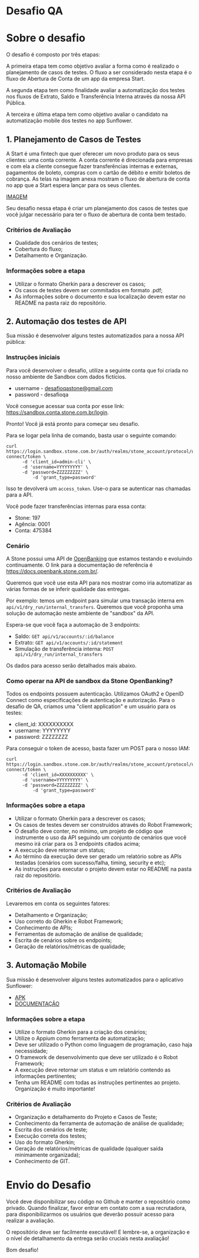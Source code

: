 # Desafio QA 

# Sobre o desafio

O desafio é composto por três etapas:

A primeira etapa tem como objetivo avaliar a forma como é realizado o planejamento de casos de testes. O fluxo a ser considerado nesta etapa é o fluxo de Abertura de Conta de um app da empresa Start.

A segunda etapa tem como finalidade avaliar a automatização dos testes nos fluxos de Extrato, Saldo e Transferência Interna através da nossa API Pública.

A terceira e última etapa tem como objetivo avaliar o candidato na automatização mobile dos testes no app Sunflower.


## 1. Planejamento de Casos de Testes
A Start é uma fintech que quer oferecer um novo produto para os seus clientes: uma conta corrente. A conta corrente é direcionada para empresas e com ela a cliente consegue fazer transferências internas e externas, pagamentos de boleto, compras com o cartão de débito e emitir boletos de cobrança. As telas na imagem anexa mostram o fluxo de abertura de conta no app que a Start espera lançar para os seus clientes.

[IMAGEM](https://github.com/laspbr/DESAFIO_QA_3/blob/main/88742049-8429b400-d117-11ea-80a0-b86f26ed20ab.png)

Seu desafio nessa etapa é criar um planejamento dos casos de testes que você julgar necessário para ter o fluxo de abertura de conta bem testado. 

### Critérios de Avaliação

   - Qualidade dos cenários de testes;
   - Cobertura do fluxo;
   - Detalhamento e Organização.
   
### Informações sobre a etapa

   - Utilizar o formato Gherkin para a descrever os casos;
   - Os casos de testes devem ser commitados em formato .pdf;
   - As informações sobre o documento e sua localização devem estar no README na pasta raiz do repositório.


## 2. Automação dos testes de API

Sua missão é desenvolver alguns testes automatizados para a nossa API pública:

### Instruções iniciais

Para você desenvolver o desafio, utilize a seguinte conta que foi criada no nosso ambiente de Sandbox com dados fictícios.

- username - desafioqastone@gmail.com
- password - desafioqa

Você consegue acessar sua conta por esse link: https://sandbox.conta.stone.com.br/login.

Pronto! Você já está pronto para começar seu desafio.

Para se logar pela linha de comando, basta usar o seguinte comando:

```
curl https://login.sandbox.stone.com.br/auth/realms/stone_account/protocol/openid-connect/token \
	  -d 'client_id=admin-cli' \
	  -d 'username=YYYYYYYYY' \
	  -d 'password=ZZZZZZZZZ' \
          -d 'grant_type=password'
```

Isso te devolverá um `access_token`. Use-o para se autenticar nas chamadas para a API.

Você pode fazer transferências internas para essa conta:  
- Stone: 197  
- Agência: 0001  
- Conta: 475384


### Cenário

A Stone possui uma API de [OpenBanking](https://en.wikipedia.org/wiki/Open_banking) que estamos testando e evoluindo continuamente. O link para a documentação de referência é https://docs.openbank.stone.com.br/. 

Queremos que você use esta API para nos mostrar como iria automatizar as várias formas de se inferir qualidade das entregas.

Por exemplo: temos um endpoint para simular uma transação interna em `api/v1/dry_run/internal_transfers`. Queremos que você proponha uma solução de automação neste ambiente de "sandbox" da API. 

Espera-se que você faça a automação de 3 endpoints:

- Saldo: `GET api/v1/accounts/:id/balance`
- Extrato: `GET api/v1/accounts/:id/statement`
- Simulação de transferência interna: `POST api/v1/dry_run/internal_transfers`

Os dados para acesso serão detalhados mais abaixo.

### Como operar na API de sandbox da Stone OpenBanking?

Todos os endpoints possuem autenticação. Utilizamos OAuth2 e OpenID Connect como especificações de autenticação e autorização. Para o desafio de QA, criamos uma "client application" e um usuário para os testes:

- client_id: XXXXXXXXXX
- username: YYYYYYYY
- password: ZZZZZZZZ

Para conseguir o token de acesso, basta fazer um POST para o nosso IAM:

```
curl https://login.sandbox.stone.com.br/auth/realms/stone_account/protocol/openid-connect/token \
	  -d 'client_id=XXXXXXXXXX' \
	  -d 'username=YYYYYYYYY' \
	  -d 'password=ZZZZZZZZZ' \
          -d 'grant_type=password'
```
### Informações sobre a etapa

   - Utilizar o formato Gherkin para a descrever os casos;
   - Os casos de testes devem ser construídos através do Robot Framework;
   - O desafio deve conter, no mínimo, um projeto de código que instrumente o uso da API seguindo um conjunto de cenários que você mesmo irá criar para os 3 endpoints citados acima;
   - A execução deve retornar um status;
   - Ao término da execução deve ser gerado um relatório sobre as APIs testadas (cenários com sucesso/falha, timing, security e etc);
   - As instruções para executar o projeto devem estar no README na pasta raiz do repositório.

### Critérios de Avaliação

 Levaremos em conta os seguintes fatores:

  - Detalhamento e Organização;
  - Uso correto do Gherkin e Robot Framework;
  - Conhecimento de APIs;
  - Ferramentas de automação de análise de qualidade;
  - Escrita de cenários sobre os endpoints;
  - Geração de relatórios/métricas de qualidade;

## 3. Automação Mobile

Sua missão é desenvolver alguns testes automatizados para o aplicativo Sunflower:

   - [APK](https://github.com/laspbr/DESAFIO_QA_3/blob/main/sunflower.apk)
   - [DOCUMENTAÇÃO](https://github.com/android/sunflower#unsplash-api-key)

### Informações sobre a etapa

   - Utilize o formato Gherkin para a criação dos cenários;
   - Utilize o Appium como ferramenta de automatização;
   - Deve ser utilizado o Python como linguagem de programação, caso haja necessidade;
   - O framework de desenvolvimento que deve ser utilizado é o Robot Framework;
   - A execução deve retornar um status e um relatório contendo as informações pertinentes;
   - Tenha um README com todas as instruções pertinentes ao projeto. Organização é muito importante!

### Critérios de Avaliação

   - Organização e detalhamento do Projeto e Casos de Teste; 
   - Conhecimento da ferramenta de automação de análise de qualidade;
   - Escrita dos cenários de teste; 
   - Execução correta dos testes;
   - Uso do formato Gherkin;
   - Geração de relatórios/métricas de qualidade (qualquer saída minimamente organizada);
   - Conhecimento de GIT.

# Envio do Desafio

 Você deve disponibilizar seu código no Github e manter o repositório como privado. Quando finalizar, favor entrar em contato com a sua recrutadora, para disponibilizarmos os usuários que deverão possuir acesso para realizar a avaliação.

O repositório deve ser facilmente executável! E lembre-se, a organização e o nível de detalhamento da entrega serão cruciais nesta avaliação!

Bom desafio! 
